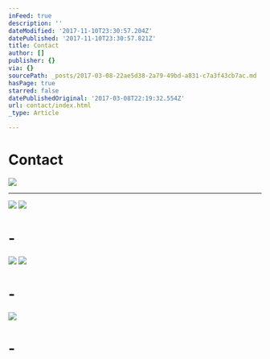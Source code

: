 ```yaml
---
inFeed: true
description: ''
dateModified: '2017-11-10T23:30:57.204Z'
datePublished: '2017-11-10T23:30:57.821Z'
title: Contact
author: []
publisher: {}
via: {}
sourcePath: _posts/2017-03-08-22ae5d38-2a79-49bd-a831-c7a3f43cb7ac.md
hasPage: true
starred: false
datePublishedOriginal: '2017-03-08T22:19:32.554Z'
url: contact/index.html
_type: Article

---
```

# Contact
![](https://s3-us-west-2.amazonaws.com/the-grid-img/p/e5183191ef1f4db2a6c6cfe2a2591a2e8a88f603.jpg)

---

![](https://the-grid-user-content.s3-us-west-2.amazonaws.com/00233dbe-59dd-4877-a699-8627e1813319.jpg)
![](https://the-grid-user-content.s3-us-west-2.amazonaws.com/8d82494c-81a0-4742-98c1-f01c9c66e919.png)

# -
![](https://the-grid-user-content.s3-us-west-2.amazonaws.com/d2aa2570-91e8-48ba-9968-3e565b6c3c9f.png)
![](https://the-grid-user-content.s3-us-west-2.amazonaws.com/c98ebefb-67ee-4627-8fe5-97bf6f6e9527.png)

# -
![](https://the-grid-user-content.s3-us-west-2.amazonaws.com/6bb7ad51-99f9-4849-a115-5b46e316c20f.png)

# -